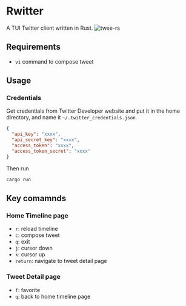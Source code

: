 # Rwitter
A TUI Twitter client written in Rust.
![twee-rs](https://user-images.githubusercontent.com/42469083/118253336-c83e4780-b4e4-11eb-9de8-2bfdd9e1a214.gif)

## Requirements
- `vi` command to compose tweet

## Usage
### Credentials
Get credentials from Twitter Developer website and put it in the home directory, and name it `~/.twitter_credentials.json`.
``` json
{
  "api_key": "xxxx",
  "api_secret_key": "xxxx",
  "access_token": "xxxx",
  "access_token_secret": "xxxx"
}
```

Then run
``` sh
cargo run
```

## Key comamnds
### Home Timeline page
- `r`: reload timeline
- `c`: compose tweet
- `q`: exit
- `j`: cursor down
- `k`: cursor up
- `return`: navigate to tweet detail page

### Tweet Detail page
- `f`: favorite
- `q`: back to home timeline page
